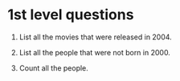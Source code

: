 # 1st level questions

1. List all the movies that were released in 2004.

2. List all the people that were not born in 2000.

3. Count all the people.

